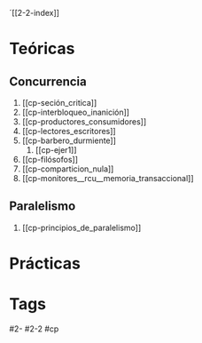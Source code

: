 ´[[2-2-index]]
# Teóricas
## Concurrencia
1. [[cp-seción_critica]]
2. [[cp-interbloqueo_inanición]]
3. [[cp-productores_consumidores]]
4. [[cp-lectores_escritores]]
5. [[cp-barbero_durmiente]]
	1. [[cp-ejer1]]
6. [[cp-filósofos]]
7. [[cp-comparticion_nula]]
8. [[cp-monitores__rcu__memoria_transaccional]]
## Paralelismo
1. [[cp-principios_de_paralelismo]]
# Prácticas
# Tags
#2-
#2-2
#cp